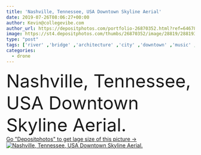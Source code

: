 ```yaml
---
title: 'Nashville, Tennessee, USA Downtown Skyline Aerial'
date: 2019-07-26T08:06:27+00:00
author: Kevin@collegevibe.com
author_url: https://depositphotos.com/portfolio-26870352.html?ref=64678756
image: https://st4.depositphotos.com/thumbs/26870352/image/28819/288193680/api_thumb_450.jpg?forcejpeg=true
type: "post"
tags: ['river' ,'bridge' ,'architecture' ,'city' ,'downtown' ,'music' ,'cityscape' ,'landmark' ,'skyline' ,'skyscrapers' ,'aerial' ,'waterfront' ,'pedestrian' ,'tennessee' ,'drone' ,'tn' ,'nashville' ,'cumberland' ,'titans' ,'nashville tennessee' ]
categories: 
  - drone
---
```

<div aling="center">
            <font size="60"> Nashville, Tennessee, USA Downtown Skyline Aerial.</font>   
</div>
<div>
    <a href='https://st4.depositphotos.com/thumbs/26870352/image/28819/288193680/api_thumb_450.jpg?forcejpeg=true?ref=64678756' target=_blank > Go "Depositphotos" to get lage size of this picture ->
        <img href='https://st4.depositphotos.com/thumbs/26870352/image/28819/288193680/api_thumb_450.jpg?forcejpeg=true?ref=64678756' src='https://st4.depositphotos.com/26870352/28819/i/950/depositphotos_288193680-stock-photo-nashville-tennessee-usa-downtown-skyline.jpg?forcejpeg=true' alt='Nashville, Tennessee, USA Downtown Skyline Aerial.' >
    </a>
</div>

